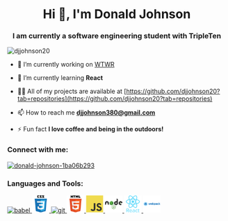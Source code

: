 <h1 align="center">Hi 👋, I'm Donald Johnson</h1>
<h3 align="center">I am currently a software engineering student with TripleTen</h3>

<p align="left"> <img src="https://komarev.com/ghpvc/?username=djjohnson20&label=Profile%20views&color=0e75b6&style=flat" alt="djjohnson20" /> </p>

- 🔭 I’m currently working on [WTWR](https://github.com/djjohnson20/se_project_react)

- 🌱 I’m currently learning **React**

- 👨‍💻 All of my projects are available at [https://github.com/djjohnson20?tab=repositories](https://github.com/djjohnson20?tab=repositories)

- 📫 How to reach me **djjohnson380@gmail.com**

- ⚡ Fun fact **I love coffee and being in the outdoors!**

<h3 align="left">Connect with me:</h3>
<p align="left">
<a href="https://linkedin.com/in/donald-johnson-1ba06b293" target="blank"><img align="center" src="https://raw.githubusercontent.com/rahuldkjain/github-profile-readme-generator/master/src/images/icons/Social/linked-in-alt.svg" alt="donald-johnson-1ba06b293" height="30" width="40" /></a>
</p>

<h3 align="left">Languages and Tools:</h3>
<p align="left"> <a href="https://babeljs.io/" target="_blank" rel="noreferrer"> <img src="https://www.vectorlogo.zone/logos/babeljs/babeljs-icon.svg" alt="babel" width="40" height="40"/> </a> <a href="https://www.w3schools.com/css/" target="_blank" rel="noreferrer"> <img src="https://raw.githubusercontent.com/devicons/devicon/master/icons/css3/css3-original-wordmark.svg" alt="css3" width="40" height="40"/> </a> <a href="https://git-scm.com/" target="_blank" rel="noreferrer"> <img src="https://www.vectorlogo.zone/logos/git-scm/git-scm-icon.svg" alt="git" width="40" height="40"/> </a> <a href="https://www.w3.org/html/" target="_blank" rel="noreferrer"> <img src="https://raw.githubusercontent.com/devicons/devicon/master/icons/html5/html5-original-wordmark.svg" alt="html5" width="40" height="40"/> </a> <a href="https://developer.mozilla.org/en-US/docs/Web/JavaScript" target="_blank" rel="noreferrer"> <img src="https://raw.githubusercontent.com/devicons/devicon/master/icons/javascript/javascript-original.svg" alt="javascript" width="40" height="40"/> </a> <a href="https://nodejs.org" target="_blank" rel="noreferrer"> <img src="https://raw.githubusercontent.com/devicons/devicon/master/icons/nodejs/nodejs-original-wordmark.svg" alt="nodejs" width="40" height="40"/> </a> <a href="https://reactjs.org/" target="_blank" rel="noreferrer"> <img src="https://raw.githubusercontent.com/devicons/devicon/master/icons/react/react-original-wordmark.svg" alt="react" width="40" height="40"/> </a> <a href="https://webpack.js.org" target="_blank" rel="noreferrer"> <img src="https://raw.githubusercontent.com/devicons/devicon/d00d0969292a6569d45b06d3f350f463a0107b0d/icons/webpack/webpack-original-wordmark.svg" alt="webpack" width="40" height="40"/> </a> </p>
